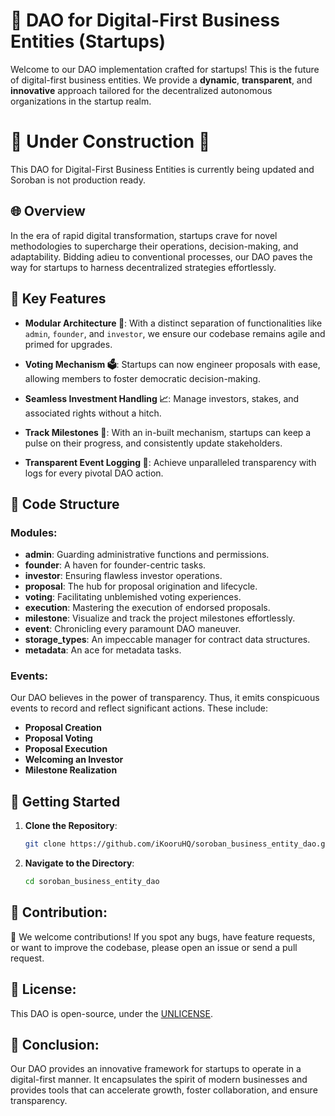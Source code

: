 # 🚀 DAO for Digital-First Business Entities (Startups)

Welcome to our DAO implementation crafted for startups! This is the future of digital-first business entities. We provide a **dynamic**, **transparent**, and **innovative** approach tailored for the decentralized autonomous organizations in the startup realm.

# 🚧 Under Construction 🚧

This DAO for Digital-First Business Entities is currently being updated and Soroban is not production ready.

## 🌐 Overview

In the era of rapid digital transformation, startups crave for novel methodologies to supercharge their operations, decision-making, and adaptability. Bidding adieu to conventional processes, our DAO paves the way for startups to harness decentralized strategies effortlessly.

## 🌟 Key Features

- **Modular Architecture 🧩**: With a distinct separation of functionalities like `admin`, `founder`, and `investor`, we ensure our codebase remains agile and primed for upgrades.
  
- **Voting Mechanism 🗳️**: Startups can now engineer proposals with ease, allowing members to foster democratic decision-making.

- **Seamless Investment Handling 📈**: Manage investors, stakes, and associated rights without a hitch.

- **Track Milestones 🏁**: With an in-built mechanism, startups can keep a pulse on their progress, and consistently update stakeholders.

- **Transparent Event Logging 📜**: Achieve unparalleled transparency with logs for every pivotal DAO action.

## 📂 Code Structure

### Modules:

- **admin**: Guarding administrative functions and permissions.
- **founder**: A haven for founder-centric tasks.
- **investor**: Ensuring flawless investor operations.
- **proposal**: The hub for proposal origination and lifecycle.
- **voting**: Facilitating unblemished voting experiences.
- **execution**: Mastering the execution of endorsed proposals.
- **milestone**: Visualize and track the project milestones effortlessly.
- **event**: Chronicling every paramount DAO maneuver.
- **storage_types**: An impeccable manager for contract data structures.
- **metadata**: An ace for metadata tasks.

### Events:

Our DAO believes in the power of transparency. Thus, it emits conspicuous events to record and reflect significant actions. These include:

- **Proposal Creation**
- **Proposal Voting**
- **Proposal Execution**
- **Welcoming an Investor**
- **Milestone Realization**

## 🚀 Getting Started

1. **Clone the Repository**:
   ```bash
   git clone https://github.com/iKooruHQ/soroban_business_entity_dao.git
   ```
2. **Navigate to the Directory**:
   ```bash
   cd soroban_business_entity_dao
   ```


## 🤝 Contribution:

🌟 We welcome contributions! If you spot any bugs, have feature requests, or want to improve the codebase, please open an issue or send a pull request.

## 📜 License:

This DAO is open-source, under the [UNLICENSE](LICENSE).

## 🎉 Conclusion:

Our DAO provides an innovative framework for startups to operate in a digital-first manner. It encapsulates the spirit of modern businesses and provides tools that can accelerate growth, foster collaboration, and ensure transparency.
